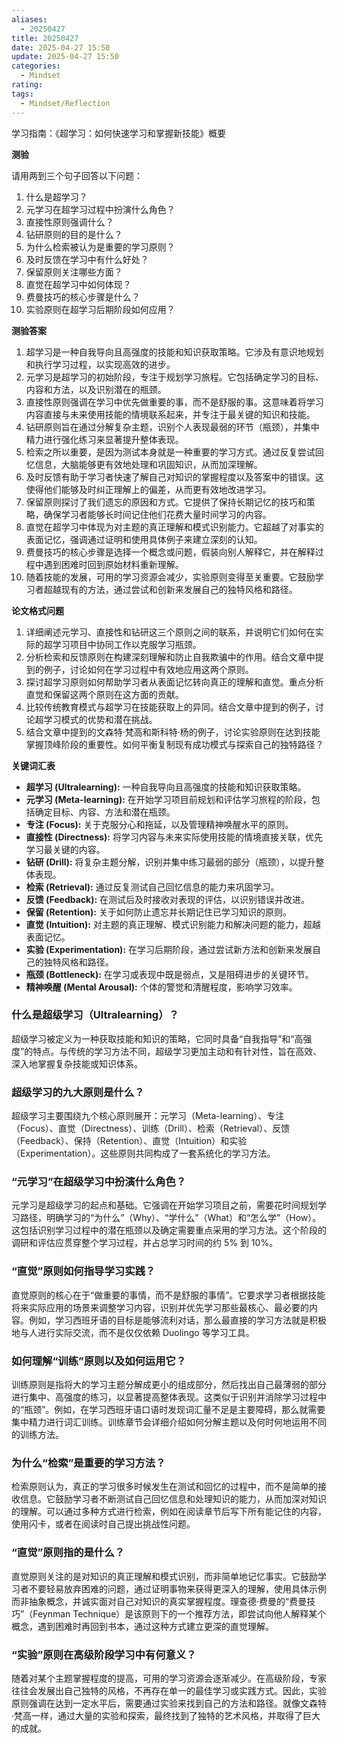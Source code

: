 ```yaml
---
aliases:
  - 20250427
title: 20250427
date: 2025-04-27 15:50
update: 2025-04-27 15:50
categories:
  - Mindset
rating: 
tags:
  - Mindset/Reflection
---
```

学习指南：《超学习：如何快速学习和掌握新技能》概要

**测验**

请用两到三个句子回答以下问题：

1. 什么是超学习？
2. 元学习在超学习过程中扮演什么角色？
3. 直接性原则强调什么？
4. 钻研原则的目的是什么？
5. 为什么检索被认为是重要的学习原则？
6. 及时反馈在学习中有什么好处？
7. 保留原则关注哪些方面？
8. 直觉在超学习中如何体现？
9. 费曼技巧的核心步骤是什么？
10. 实验原则在超学习后期阶段如何应用？

**测验答案**

1. 超学习是一种自我导向且高强度的技能和知识获取策略。它涉及有意识地规划和执行学习过程，以实现高效的进步。
2. 元学习是超学习的初始阶段，专注于规划学习旅程。它包括确定学习的目标、内容和方法，以及识别潜在的瓶颈。
3. 直接性原则强调在学习中优先做重要的事，而不是舒服的事。这意味着将学习内容直接与未来使用技能的情境联系起来，并专注于最关键的知识和技能。
4. 钻研原则旨在通过分解复杂主题，识别个人表现最弱的环节（瓶颈），并集中精力进行强化练习来显著提升整体表现。
5. 检索之所以重要，是因为测试本身就是一种重要的学习方式。通过反复尝试回忆信息，大脑能够更有效地处理和巩固知识，从而加深理解。
6. 及时反馈有助于学习者快速了解自己对知识的掌握程度以及答案中的错误。这使得他们能够及时纠正理解上的偏差，从而更有效地改进学习。
7. 保留原则探讨了我们遗忘的原因和方式。它提供了保持长期记忆的技巧和策略，确保学习者能够长时间记住他们花费大量时间学习的内容。
8. 直觉在超学习中体现为对主题的真正理解和模式识别能力。它超越了对事实的表面记忆，强调通过证明和使用具体例子来建立深刻的认知。
9. 费曼技巧的核心步骤是选择一个概念或问题，假装向别人解释它，并在解释过程中遇到困难时回到原始材料重新理解。
10. 随着技能的发展，可用的学习资源会减少，实验原则变得至关重要。它鼓励学习者超越现有的方法，通过尝试和创新来发展自己的独特风格和路径。

**论文格式问题**

1. 详细阐述元学习、直接性和钻研这三个原则之间的联系，并说明它们如何在实际的超学习项目中协同工作以克服学习瓶颈。
2. 分析检索和反馈原则在构建深刻理解和防止自我欺骗中的作用。结合文章中提到的例子，讨论如何在学习过程中有效地应用这两个原则。
3. 探讨超学习原则如何帮助学习者从表面记忆转向真正的理解和直觉。重点分析直觉和保留这两个原则在这方面的贡献。
4. 比较传统教育模式与超学习在技能获取上的异同。结合文章中提到的例子，讨论超学习模式的优势和潜在挑战。
5. 结合文章中提到的文森特·梵高和斯科特·杨的例子，讨论实验原则在达到技能掌握顶峰阶段的重要性。如何平衡复制现有成功模式与探索自己的独特路径？

**关键词汇表**

- **超学习 (Ultralearning):** 一种自我导向且高强度的技能和知识获取策略。
- **元学习 (Meta-learning):** 在开始学习项目前规划和评估学习旅程的阶段，包括确定目标、内容、方法和潜在瓶颈。
- **专注 (Focus):** 关于克服分心和拖延，以及管理精神唤醒水平的原则。
- **直接性 (Directness):** 将学习内容与未来实际使用技能的情境直接关联，优先学习最关键的内容。
- **钻研 (Drill):** 将复杂主题分解，识别并集中练习最弱的部分（瓶颈），以提升整体表现。
- **检索 (Retrieval):** 通过反复测试自己回忆信息的能力来巩固学习。
- **反馈 (Feedback):** 在测试后及时接收对表现的评估，以识别错误并改进。
- **保留 (Retention):** 关于如何防止遗忘并长期记住已学习知识的原则。
- **直觉 (Intuition):** 对主题的真正理解、模式识别能力和解决问题的能力，超越表面记忆。
- **实验 (Experimentation):** 在学习后期阶段，通过尝试新方法和创新来发展自己的独特风格和路径。
- **瓶颈 (Bottleneck):** 在学习或表现中既是弱点，又是阻碍进步的关键环节。
- **精神唤醒 (Mental Arousal):** 个体的警觉和清醒程度，影响学习效率。

### 什么是超级学习（Ultralearning）？

超级学习被定义为一种获取技能和知识的策略，它同时具备“自我指导”和“高强度”的特点。与传统的学习方法不同，超级学习更加主动和有针对性，旨在高效、深入地掌握复杂技能或知识体系。

### 超级学习的九大原则是什么？

超级学习主要围绕九个核心原则展开：元学习（Meta-learning）、专注（Focus）、直觉（Directness）、训练（Drill）、检索（Retrieval）、反馈（Feedback）、保持（Retention）、直觉（Intuition）和实验（Experimentation）。这些原则共同构成了一套系统化的学习方法。

### “元学习”在超级学习中扮演什么角色？

元学习是超级学习的起点和基础。它强调在开始学习项目之前，需要花时间规划学习路径，明确学习的“为什么”（Why）、“学什么”（What）和“怎么学”（How）。这包括识别学习过程中的潜在瓶颈以及确定需要重点采用的学习方法。这个阶段的调研和评估应贯穿整个学习过程，并占总学习时间的约 5% 到 10%。

### “直觉”原则如何指导学习实践？

直觉原则的核心在于“做重要的事情，而不是舒服的事情”。它要求学习者根据技能将来实际应用的场景来调整学习内容，识别并优先学习那些最核心、最必要的内容。例如，学习西班牙语的目标是能够流利对话，那么最直接的学习方法就是积极地与人进行实际交流，而不是仅仅依赖 Duolingo 等学习工具。

### 如何理解“训练”原则以及如何运用它？

训练原则是指将大的学习主题分解成更小的组成部分，然后找出自己最薄弱的部分进行集中、高强度的练习，以显著提高整体表现。这类似于识别并消除学习过程中的“瓶颈”。例如，在学习西班牙语口语时发现词汇量不足是主要障碍，那么就需要集中精力进行词汇训练。训练章节会详细介绍如何分解主题以及何时何地运用不同的训练方法。

### 为什么“检索”是重要的学习方法？

检索原则认为，真正的学习很多时候发生在测试和回忆的过程中，而不是简单的接收信息。它鼓励学习者不断测试自己回忆信息和处理知识的能力，从而加深对知识的理解。可以通过多种方式进行检索，例如在阅读章节后写下所有能记住的内容，使用闪卡，或者在阅读时自己提出挑战性问题。

### “直觉”原则指的是什么？

直觉原则关注的是对知识的真正理解和模式识别，而非简单地记忆事实。它鼓励学习者不要轻易放弃困难的问题，通过证明事物来获得更深入的理解，使用具体示例而非抽象概念，并诚实面对自己对知识的真实掌握程度。理查德·费曼的“费曼技巧”（Feynman Technique）是该原则下的一个推荐方法，即尝试向他人解释某个概念，遇到困难时再回到书本，通过这种方式建立更深的直觉理解。

### “实验”原则在高级阶段学习中有何意义？

随着对某个主题掌握程度的提高，可用的学习资源会逐渐减少。在高级阶段，专家往往会发展出自己独特的风格，不再存在单一的最佳学习或实践方式。因此，实验原则强调在达到一定水平后，需要通过实验来找到自己的方法和路径。就像文森特·梵高一样，通过大量的实验和探索，最终找到了独特的艺术风格，并取得了巨大的成就。